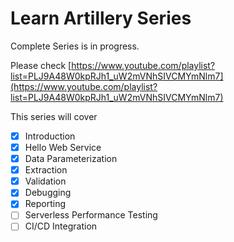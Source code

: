 # Learn Artillery Series

Complete Series is in progress.

Please check [https://www.youtube.com/playlist?list=PLJ9A48W0kpRJh1_uW2mVNhSIVCMYmNlm7](https://www.youtube.com/playlist?list=PLJ9A48W0kpRJh1_uW2mVNhSIVCMYmNlm7)

This series will cover

- [x] Introduction
- [x] Hello Web Service
- [x] Data Parameterization
- [x] Extraction
- [x] Validation
- [x] Debugging
- [x] Reporting
- [ ] Serverless Performance Testing
- [ ] CI/CD Integration
